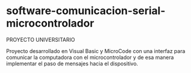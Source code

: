 # software-comunicacion-serial-microcontrolador
PROYECTO UNIVERSITARIO

Proyecto desarrollado en Visual Basic y MicroCode con una interfaz para comunicar la computadora con el microcontrolador y de esa manera implementar el paso de mensajes hacia el dispositivo.
